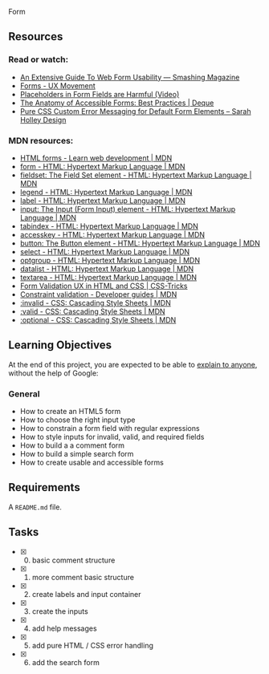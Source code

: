 Form
## Resources
### Read or watch:
* [An Extensive Guide To Web Form Usability — Smashing Magazine](https://www.smashingmagazine.com/2011/11/extensive-guide-web-form-usability/)
* [Forms - UX Movement](https://uxmovement.com/category/forms/)
* [Placeholders in Form Fields are Harmful (Video)](https://www.nngroup.com/videos/placeholders-form-fields/)
* [The Anatomy of Accessible Forms: Best Practices | Deque](https://www.deque.com/blog/anatomy-of-accessible-forms-best-practices/)
* [Pure CSS Custom Error Messaging for Default Form Elements – Sarah Holley Design](http://sarahholleydesign.com/pure-css-custom-error-messaging-for-default-form-elements/)
### MDN resources:
* [HTML forms - Learn web development | MDN](https://developer.mozilla.org/en-US/docs/Learn/Forms)
* [form - HTML: Hypertext Markup Language | MDN](https://developer.mozilla.org/en-US/docs/Web/HTML/Element/form)
* [fieldset: The Field Set element - HTML: Hypertext Markup Language | MDN](https://developer.mozilla.org/en-US/docs/Web/HTML/Element/fieldset)
* [legend - HTML: Hypertext Markup Language | MDN](https://developer.mozilla.org/en-US/docs/Web/HTML/Element/legend)
* [label - HTML: Hypertext Markup Language | MDN](https://developer.mozilla.org/en-US/docs/Web/HTML/Element/label)
* [input: The Input (Form Input) element - HTML: Hypertext Markup Language | MDN](https://developer.mozilla.org/en-US/docs/Web/HTML/Element/input)
* [tabindex - HTML: Hypertext Markup Language | MDN](https://developer.mozilla.org/en-US/docs/Web/HTML/Global_attributes/tabindex)
* [accesskey - HTML: Hypertext Markup Language | MDN](https://developer.mozilla.org/en-US/docs/Web/HTML/Global_attributes/accesskey)
* [button: The Button element - HTML: Hypertext Markup Language | MDN](https://developer.mozilla.org/en-US/docs/Web/HTML/Element/button)
* [select - HTML: Hypertext Markup Language | MDN](https://developer.mozilla.org/en-US/docs/Web/HTML/Element/select)
* [optgroup - HTML: Hypertext Markup Language | MDN](https://developer.mozilla.org/en-US/docs/Web/HTML/Element/optgroup)
* [datalist - HTML: Hypertext Markup Language | MDN](https://developer.mozilla.org/en-US/docs/Web/HTML/Element/datalist)
* [textarea - HTML: Hypertext Markup Language | MDN](https://developer.mozilla.org/en-US/docs/Web/HTML/Element/textarea)
* [Form Validation UX in HTML and CSS | CSS-Tricks](https://css-tricks.com/form-validation-ux-html-css/)
* [Constraint validation - Developer guides | MDN](https://developer.mozilla.org/en-US/docs/Web/Guide/HTML/HTML5/Constraint_validation)
* [:invalid - CSS: Cascading Style Sheets | MDN](https://developer.mozilla.org/en-US/docs/Web/CSS/:invalid)
* [:valid - CSS: Cascading Style Sheets | MDN](https://developer.mozilla.org/en-US/docs/Web/CSS/:valid)
* [:optional - CSS: Cascading Style Sheets | MDN](https://developer.mozilla.org/en-US/docs/Web/CSS/:optional)

## Learning Objectives
At the end of this project, you are expected to be able to [explain to anyone](https://fs.blog/2012/04/feynman-technique/), without the help of Google:
### General
* How to create an HTML5 form
* How to choose the right input type
* How to constrain a form field with regular expressions
* How to style inputs for invalid, valid, and required fields
* How to build a a comment form
* How to build a simple search form
* How to create usable and accessible forms

## Requirements
A ```README.md``` file.

## Tasks
* [x] 0. basic comment structure
* [x] 1. more comment basic structure
* [x] 2. create labels and input container
* [x] 3. create the inputs
* [x] 4. add help messages
* [x] 5. add pure HTML / CSS error handling
* [x] 6. add the search form
